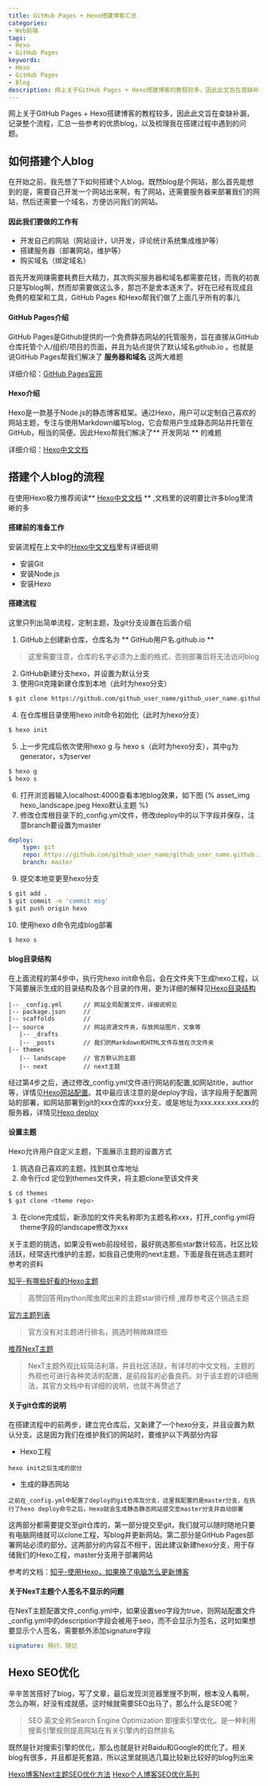 ```yaml
---
title: GitHub Pages + Hexo搭建博客汇总
categories:
- Web前端
tags:
- Hexo
- GitHub Pages
keywords:
- Hexo
- GitHub Pages
- Blog
description: 网上关于GitHub Pages + Hexo搭建博客的教程较多，因此此文旨在查缺补漏，记录整个流程，汇总一些参考的优质blog，以及梳理我在搭建过程中遇到的问题。
---
```

网上关于GitHub Pages + Hexo搭建博客的教程较多，因此此文旨在查缺补漏，记录整个流程，汇总一些参考的优质blog，以及梳理我在搭建过程中遇到的问题。

## 如何搭建个人blog
在开始之前，我先想了下如何搭建个人blog。既然blog是个网站，那么首先能想到的是，需要自己开发一个网站出来啊，有了网站，还需要服务器来部署我们的网站，然后还需要一个域名，方便访问我们的网站。    

#### 因此我们要做的工作有
* 开发自己的网站（网站设计，UI开发，评论统计系统集成维护等）
* 搭建服务器（部署网站，维护等）
* 购买域名（绑定域名）

首先开发网赚需要耗费巨大精力，其次购买服务器和域名都需要花钱，而我的初衷只是写blog啊，然而却需要做这么多，那岂不是舍本逐末了。好在已经有现成且免费的框架和工具，GitHub Pages
和Hexo帮我们做了上面几乎所有的事儿

#### GitHub Pages介绍
GitHub Pages是Github提供的一个免费静态网站的托管服务，旨在直接从GitHub仓库托管个人/组织/项目的页面，并且为站点提供了默认域名github.io
。也就是说GitHub Pages帮我们解决了 **服务器和域名** 这两大难题

详细介绍：[GitHub Pages官网](https://pages.github.com/)

#### Hexo介绍
Hexo是一款基于Node.js的静态博客框架。通过Hexo，用户可以定制自己喜欢的网站主题，专注与使用Markdown编写blog，它会帮用户生成静态网站并托管在GitHub，相当的简便。因此Hexo帮我们解决了** 开发网站 ** 的难题

详细介绍：[Hexo中文文档][]  

## 搭建个人blog的流程
在使用Hexo极力推荐阅读** [Hexo中文文档][] ** ,文档里的说明要比许多blog里清晰的多

#### 搭建前的准备工作
安装流程在上文中的[Hexo中文文档][]里有详细说明
* 安装Git
* 安装Node.js
* 安装Hexo  

#### 搭建流程  
这里只列出简单流程，定制主题，及git分支设置在后面介绍
1. GitHub上创建新仓库，仓库名为 ** GitHub用户名.github.io **
> 这里需要注意，仓库的名字必须为上面的格式，否则部署后将无法访问blog

2. GitHub新建分支hexo，并设置为默认分支
3. 使用Git克隆新建仓库到本地（此时为hexo分支）
``` bash
$ git clone https://github.com/github_user_name/github_user_name.github.io.git
```
4. 在仓库根目录使用hexo init命令初始化（此时为hexo分支）
``` bash
$ hexo init
```
5. 上一步完成后依次使用hexo g 与 hexo s（此时为hexo分支），其中g为generator，s为server
``` bash
$ hexo g
$ hexo s
```
6. 打开浏览器输入localhost:4000查看本地blog效果，如下图
{% asset_img hexo_landscape.jpeg Hexo默认主题 %}
7. 修改仓库根目录下的_config.yml文件，修改deploy中的以下字段并保存，注意branch要设置为master
``` YAML
deploy:    
    type: git
    repo: https://github.com/github_user_name/github_user_name.github.io.git
    branch: master
```
9. 提交本地变更至hexo分支
``` bash
$ git add .
$ git commit -m 'commit msg'
$ git push origin hexo
```
10. 使用hexo d命令完成blog部署
``` bash
$ hexo s
```

#### blog目录结构
在上面流程的第4步中，执行完hexo init命令后，会在文件夹下生成hexo工程，以下简要展示生成的目录结构及各个目录的作用，更为详细的解释见[Hexo目录结构][]
```text
|-- _config.yml      // 网站全局配置文件，详细说明见
|-- package.json     //
|-- scaffolds        //
|-- source           // 网站资源文件夹，存放网站图片，文章等
   |-- _drafts
   |-- _posts        // 我们的Markdown和HTML文件存放在次文件夹
|-- themes
   |-- landscape     // 官方默认的主题
   |-- next          // next主题

```

经过第4步之后，通过修改\_config.yml文件进行网站的配置,如网站title，author等，详情见[Hexo网站配置][]。其中最应该注意的是deploy字段，该字段用于配置网站的部署，如网站部署到git的xxx仓库的xxx分支，或是地址为xxx.xxx.xxx.xxx的服务器，详情见[Hexo deploy]    

#### 设置主题
Hexo允许用户自定义主题，下面展示主题的设置方式

1. 挑选自己喜欢的主题，找到其仓库地址
2. 命令行cd 定位到themes文件夹，将主题clone至该文件夹
``` bash
$ cd themes
$ git clone <theme repo>
```
3. 在clone完成后，新添加的文件夹名称即为主题名称xxx，打开\_config.yml将theme字段的landscape修改为xxx

关于主题的挑选，如果没有web前段经验，最好挑选那些star数计较高，社区比较活跃，经常迭代维护的主题，如我自己使用的next主题，下面是我在挑选主题时参考的资料   

[知乎-有哪些好看的Hexo主题](https://www.zhihu.com/question/24422335/answer/46357100)
>高赞回答用python爬虫爬出来的主题star排行榜 ,推荐参考这个挑选主题     

[官方主题列表](https://hexo.io/themes/index.html)
> 官方没有对主题进行排名，挑选时稍微麻烦些

[推荐NexT主题](https://theme-next.iissnan.com/getting-started.html)
> NexT主题外观比较简洁利落，并且社区活跃，有详尽的中文文档，主题的外观也可进行各种灵活的配置，是前段盲的必备良药。对于该主题的详细用法，其官方文档中有详细的说明，也就不再赘述了

#### 关于git仓库的说明
在搭建流程中的前两步，建立完仓库后，又新建了一个hexo分支，并且设置为默认分支。这是因为我们在维护我们的网站时，要维护以下两部分内容
* Hexo工程
``` text
hexo init之后生成的部分   
```

* 生成的静态网站
``` text
之前在_config.yml中配置了deploy的git仓库及分支，这里我配置的是master分支，在执行了hexo deploy命令之后，Hexo就会生成静态静态网站提交至master分支并自动部署
```
这两部分都需要提交至git仓库的，第一部分提交至git，我们就可以随时随地只要有电脑网络就可以clone工程，写blog并更新网站。第二部分是GitHub Pages部署网站必须的部分。这两部分的内容互不相干，因此建议新建hexo分支，用于存储我们的Hexo工程，master分支用于部署网站

参考的文档：[知乎-使用Hexo，如果换了电脑怎么更新博客](https://www.zhihu.com/question/21193762)

#### 关于NexT主题个人签名不显示的问题
在NexT主题配置文件\_config.yml中，如果设置seo字段为true，则网站配置文件\_config.yml中的description字段会被用于seo，而不会显示为签名，这时如果想要显示个人签名，需要额外添加signature字段
```YAML
signature: 随行、随记
```

## Hexo SEO优化
辛辛苦苦搭好了blog，写了文章，最后发现浏览器里搜不到啊，根本没人看啊，怎么办啊，好没有成就感。这时候就需要SEO出马了，那么什么是SEO呢？
> SEO 英文全称Search Engine Optimization 即搜索引擎优化。是一种利用搜索引擎规则提高网站在有关引擎内的自然排名

既然是针对搜索引擎的优化，那么也就是针对Baidu和Google的优化了。相关blog有很多，并且都是死套路，所以这里就挑选几篇比较新比较好的blog列出来

[Hexo博客Next主题SEO优化方法](https://hoxis.github.io/Hexo+Next%20SEO%E4%BC%98%E5%8C%96.html)
[Hexo个人博客SEO优化系列](https://juejin.im/post/5ae7f8a2f265da0ba266c5c6)




[Hexo中文文档]:https://hexo.io/zh-cn/docs/index.html
[Hexo目录结构]:https://hexo.io/zh-cn/docs/setup.html
[Hexo网站配置]:https://hexo.io/zh-cn/docs/configuration.html
[Hexo deploy]:https://hexo.io/zh-cn/docs/deployment.html
